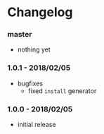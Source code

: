 # Changelog

### master

* nothing yet

### 1.0.1 - 2018/02/05

* bugfixes
    * fixed `install` generator

### 1.0.0 - 2018/02/05

* initial release

